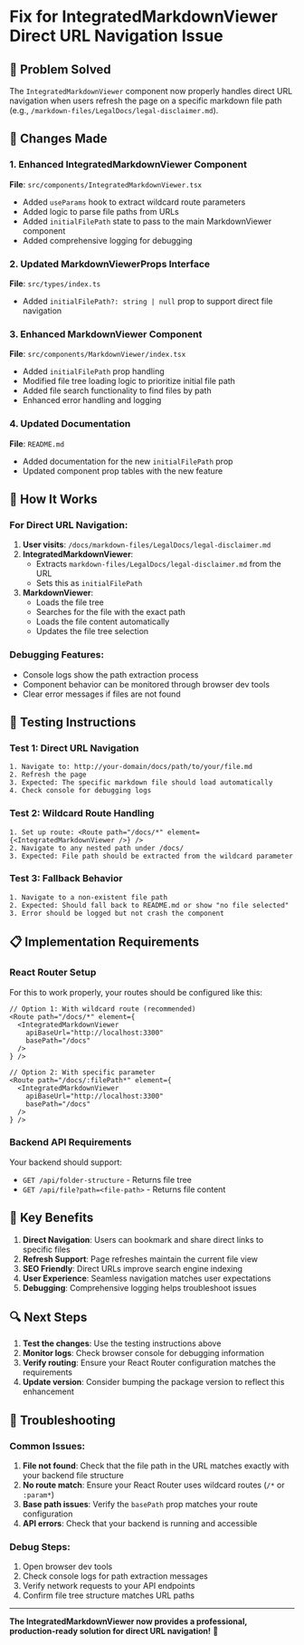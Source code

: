 # Fix for IntegratedMarkdownViewer Direct URL Navigation Issue

## 🎯 Problem Solved

The `IntegratedMarkdownViewer` component now properly handles direct URL navigation when users refresh the page on a specific markdown file path (e.g., `/markdown-files/LegalDocs/legal-disclaimer.md`).

## 🔧 Changes Made

### 1. Enhanced IntegratedMarkdownViewer Component

**File**: `src/components/IntegratedMarkdownViewer.tsx`

- Added `useParams` hook to extract wildcard route parameters
- Added logic to parse file paths from URLs
- Added `initialFilePath` state to pass to the main MarkdownViewer component
- Added comprehensive logging for debugging

### 2. Updated MarkdownViewerProps Interface

**File**: `src/types/index.ts`

- Added `initialFilePath?: string | null` prop to support direct file navigation

### 3. Enhanced MarkdownViewer Component

**File**: `src/components/MarkdownViewer/index.tsx`

- Added `initialFilePath` prop handling
- Modified file tree loading logic to prioritize initial file path
- Added file search functionality to find files by path
- Enhanced error handling and logging

### 4. Updated Documentation

**File**: `README.md`

- Added documentation for the new `initialFilePath` prop
- Updated component prop tables with the new feature

## 🚀 How It Works

### For Direct URL Navigation:

1. **User visits**: `/docs/markdown-files/LegalDocs/legal-disclaimer.md`
2. **IntegratedMarkdownViewer**: 
   - Extracts `markdown-files/LegalDocs/legal-disclaimer.md` from the URL
   - Sets this as `initialFilePath`
3. **MarkdownViewer**:
   - Loads the file tree
   - Searches for the file with the exact path
   - Loads the file content automatically
   - Updates the file tree selection

### Debugging Features:

- Console logs show the path extraction process
- Component behavior can be monitored through browser dev tools
- Clear error messages if files are not found

## 🧪 Testing Instructions

### Test 1: Direct URL Navigation
```
1. Navigate to: http://your-domain/docs/path/to/your/file.md
2. Refresh the page
3. Expected: The specific markdown file should load automatically
4. Check console for debugging logs
```

### Test 2: Wildcard Route Handling
```
1. Set up route: <Route path="/docs/*" element={<IntegratedMarkdownViewer />} />
2. Navigate to any nested path under /docs/
3. Expected: File path should be extracted from the wildcard parameter
```

### Test 3: Fallback Behavior
```
1. Navigate to a non-existent file path
2. Expected: Should fall back to README.md or show "no file selected"
3. Error should be logged but not crash the component
```

## 📋 Implementation Requirements

### React Router Setup

For this to work properly, your routes should be configured like this:

```tsx
// Option 1: With wildcard route (recommended)
<Route path="/docs/*" element={
  <IntegratedMarkdownViewer 
    apiBaseUrl="http://localhost:3300"
    basePath="/docs"
  />
} />

// Option 2: With specific parameter
<Route path="/docs/:filePath*" element={
  <IntegratedMarkdownViewer 
    apiBaseUrl="http://localhost:3300"  
    basePath="/docs"
  />
} />
```

### Backend API Requirements

Your backend should support:
- `GET /api/folder-structure` - Returns file tree
- `GET /api/file?path=<file-path>` - Returns file content

## 🎯 Key Benefits

1. **Direct Navigation**: Users can bookmark and share direct links to specific files
2. **Refresh Support**: Page refreshes maintain the current file view
3. **SEO Friendly**: Direct URLs improve search engine indexing
4. **User Experience**: Seamless navigation matches user expectations
5. **Debugging**: Comprehensive logging helps troubleshoot issues

## 🔍 Next Steps

1. **Test the changes**: Use the testing instructions above
2. **Monitor logs**: Check browser console for debugging information
3. **Verify routing**: Ensure your React Router configuration matches the requirements
4. **Update version**: Consider bumping the package version to reflect this enhancement

## 🐛 Troubleshooting

### Common Issues:

1. **File not found**: Check that the file path in the URL matches exactly with your backend file structure
2. **No route match**: Ensure your React Router uses wildcard routes (`/*` or `:param*`)
3. **Base path issues**: Verify the `basePath` prop matches your route configuration
4. **API errors**: Check that your backend is running and accessible

### Debug Steps:

1. Open browser dev tools
2. Check console logs for path extraction messages
3. Verify network requests to your API endpoints
4. Confirm file tree structure matches URL paths

---

**The IntegratedMarkdownViewer now provides a professional, production-ready solution for direct URL navigation!** 🚀
